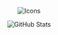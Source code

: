 <p align="center">
  <img src="https://skillicons.dev/icons?i=py,ts,js" alt="Icons"/>
</p>

<p align="center">
  <img src="https://github-readme-stats.vercel.app/api/?username=gangrape&title_color=ffffff&text_color=ffffff&show_icons=true&bg_color=00000000&hide_border=true&icon_color=ffffff&hide_title=true&count_private=true" alt="GitHub Stats"/>
</p>
